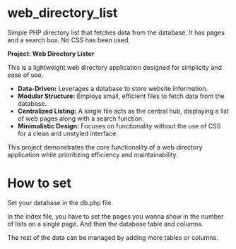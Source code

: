 # web_directory_list
Simple PHP directory list that fetches data from the database. It has pages and a search box. No CSS has been used.


**Project: Web Directory Lister**

This is a lightweight web directory application designed for simplicity and ease of use.

* **Data-Driven:** Leverages a database to store website information. 
* **Modular Structure:** Employs small, efficient files to fetch data from the database.
* **Centralized Listing:**  A single file acts as the central hub, displaying a list of web pages along with a search function.
* **Minimalistic Design:**  Focuses on functionality without the use of CSS for a clean and unstyled interface.

This project demonstrates the core functionality of a web directory application while prioritizing efficiency and maintainability.

# How to set
Set your database in the db.php file.

In the index file, you have to set the pages you wanna show in the number of lists on a single page. And then the database table and columns.

The rest of the data can be managed by adding more tables or columns.
